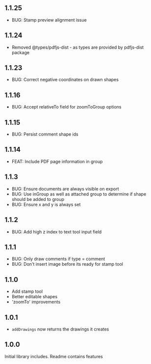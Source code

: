 ## 1.1.25

- BUG: Stamp preview alignment issue

## 1.1.24

- Removed @types/pdfjs-dist - as types are provided by pdfjs-dist package

## 1.1.23

- BUG: Correct negative coordinates on drawn shapes

## 1.1.16

- BUG: Accept relativeTo field for zoomToGroup options

## 1.1.15

- BUG: Persist comment shape ids

## 1.1.14

- FEAT: Include PDF page information in group

## 1.1.3

- BUG: Ensure documents are always visible on export
- BUG: Use inGroup as well as attached group to determine if shape should be added to group
- BUG: Ensure x and y is always set

## 1.1.2

- BUG: Add high z index to text tool input field

## 1.1.1

- BUG: Only draw comments if type = comment
- BUG: Don't insert image before its ready for stamp tool

## 1.1.0

- Add stamp tool
- Better editable shapes
- 'zoomTo' improvements

## 1.0.1

- `addDrawings` now returns the drawings it creates

## 1.0.0

Initial library includes. Readme contains features

